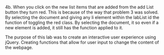 4b. When you click on the new list items that are added from the add List button they turn red. This is because of the way that problem 3 was solved. By selecting the document and giving any li element within the labList id the function of toggling the red class. By selecting the document, it so even if a new element is added, it still has the function applied to it.

The purpose of this lab was to create an interactive user experience using jQuery. Creating functions that allow for user input to change the content of the webpage.